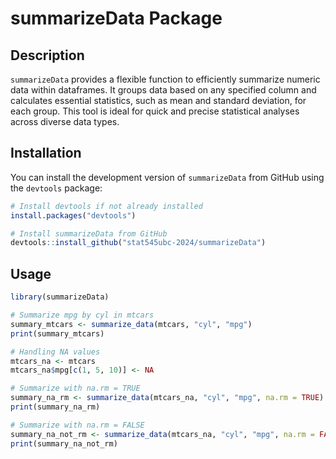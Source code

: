 
# summarizeData Package

## Description

`summarizeData` provides a flexible function to efficiently summarize
numeric data within dataframes. It groups data based on any specified
column and calculates essential statistics, such as mean and standard
deviation, for each group. This tool is ideal for quick and precise
statistical analyses across diverse data types.

## Installation

You can install the development version of `summarizeData` from GitHub
using the `devtools` package:

``` r
# Install devtools if not already installed
install.packages("devtools")

# Install summarizeData from GitHub
devtools::install_github("stat545ubc-2024/summarizeData")
```

## Usage

``` r
library(summarizeData)

# Summarize mpg by cyl in mtcars
summary_mtcars <- summarize_data(mtcars, "cyl", "mpg")
print(summary_mtcars)

# Handling NA values
mtcars_na <- mtcars
mtcars_na$mpg[c(1, 5, 10)] <- NA

# Summarize with na.rm = TRUE
summary_na_rm <- summarize_data(mtcars_na, "cyl", "mpg", na.rm = TRUE)
print(summary_na_rm)

# Summarize with na.rm = FALSE
summary_na_not_rm <- summarize_data(mtcars_na, "cyl", "mpg", na.rm = FALSE)
print(summary_na_not_rm)
```
